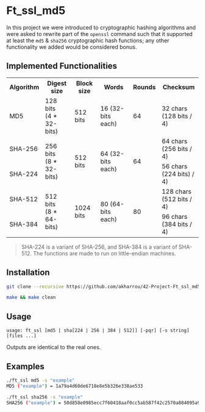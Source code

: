 # Ft_ssl_md5

In this project we were introduced to cryptographic hashing algorithms and were asked to rewrite part of the `openssl` command such that it supported at least the `md5` & `sha256` cryptographic hash functions; any other functionality we added would be considered bonus.

## Implemented Functionalities
<table>
  <tr>
    <th text-align=right>Algorithm</th>
    <th>Digest size</th>
    <th>Block size</th>
    <th>Words</th>
    <th>Rounds</th>
    <th>Checksum</th>
  </tr>
  <tr>
    <td>MD5</td>
    <td>128 bits<br>(4 * 32-bits)</td>
    <td>512 bits</td>
    <td>16 (32-bits each)</td>
    <td>64</td>
    <td>32 chars<br>(128 bits / 4)</td>
  </tr>
  <tr>
    <td>SHA-256</td>
    <td rowspan=2>256 bits<br>(8 * 32-bits)</td>
    <td rowspan=2>512 bits</td>
    <td rowspan=2>64 (32-bits each)</td>
    <td rowspan=2>64</td>
    <td>64 chars<br>(256 bits / 4)</td>
  </tr>
  <tr>
    <td>SHA-224</td>
    <td>56 chars<br>(224 bits) / 4)</td>
  </tr>
  <tr>
    <td>SHA-512</td>
    <td rowspan=2>512 bits<br>(8 * 64-bits)</td>
    <td rowspan=2>1024 bits</td>
    <td rowspan=2>80 (64-bits each)</td>
    <td rowspan=2>80</td>
    <td>128 chars<br>(512 bits / 4)</td>
  </tr>
  <tr>
    <td>SHA-384</td>
    <td>96 chars<br>(384 bits / 4)</td>
  </tr>
</table>

>SHA-224 is a variant of SHA-256, and SHA-384 is a variant of SHA-512.
>The functions are made to run on little-endian machines.

## Installation
```bash
git clone --recursive https://github.com/akharrou/42-Project-Ft_ssl_md5.git Ft_ssl_md5 && cd Ft_ssl_md5
```

```bash
make && make clean
```

## Usage

```
usage: ft_ssl [md5 | sha[224 | 256 | 384 | 512]] [-pqr] [-s string] [files ...]
```

Outputs are identical to the real ones.

## Examples

```bash
./ft_ssl md5 -s "example"
MD5 ("example") = 1a79a4d60de6718e8e5b326e338ae533
```
```bash
./ft_ssl sha256 -s "example"
SHA256 ("example") = 50d858e0985ecc7f60418aaf0cc5ab587f42c2570a884095a9e8ccacd0f6545c
```


